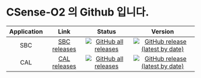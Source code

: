 CSense-O2 의 Github 입니다.
===
Application | Link | Status | Version
:---:|:---:|:---:|:---:
SBC | [SBC releases](https://github.com/CSense-O2/SBC/releases) | [![GitHub all releases](https://img.shields.io/github/downloads/CSense-O2/SBC/total?color=brightgreen&logo=github&style=flat-square)](https://github.com/CSense-O2/SBC/releases) | [![GitHub release (latest by date)](https://img.shields.io/github/v/release/CSense-O2/SBC?logo=github&style=social)](https://github.com/CSense-O2/SBC/releases)
CAL | [CAL releases](https://github.com/CSense-O2/CAL/releases) | [![GitHub all releases](https://img.shields.io/github/downloads/CSense-O2/CAL/total?color=brightgreen&logo=github&style=flat-square)](https://github.com/CSense-O2/CAL/releases) | [![GitHub release (latest by date)](https://img.shields.io/github/v/release/CSense-O2/CAL?logo=github&style=social)](https://github.com/CSense-O2/CAL/releases)
